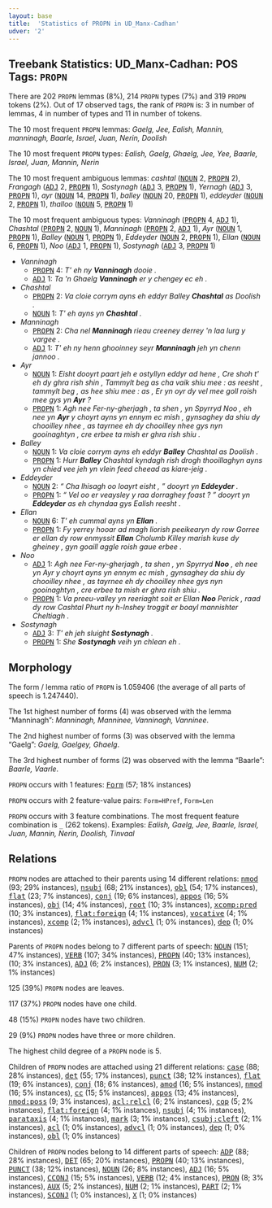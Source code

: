 ```yaml
---
layout: base
title:  'Statistics of PROPN in UD_Manx-Cadhan'
udver: '2'
---
```


## Treebank Statistics: UD_Manx-Cadhan: POS Tags: `PROPN`

There are 202 `PROPN` lemmas (8%), 214 `PROPN` types (7%) and 319 `PROPN` tokens (2%).
Out of 17 observed tags, the rank of `PROPN` is: 3 in number of lemmas, 4 in number of types and 11 in number of tokens.

The 10 most frequent `PROPN` lemmas: <em>Gaelg, Jee, Ealish, Mannin, manninagh, Baarle, Israel, Juan, Nerin, Doolish</em>

The 10 most frequent `PROPN` types:  <em>Ealish, Gaelg, Ghaelg, Jee, Yee, Baarle, Israel, Juan, Mannin, Nerin</em>

The 10 most frequent ambiguous lemmas: <em>cashtal</em> (<tt><a href="gv_cadhan-pos-NOUN.html">NOUN</a></tt> 2, <tt><a href="gv_cadhan-pos-PROPN.html">PROPN</a></tt> 2), <em>Frangagh</em> (<tt><a href="gv_cadhan-pos-ADJ.html">ADJ</a></tt> 2, <tt><a href="gv_cadhan-pos-PROPN.html">PROPN</a></tt> 1), <em>Sostynagh</em> (<tt><a href="gv_cadhan-pos-ADJ.html">ADJ</a></tt> 3, <tt><a href="gv_cadhan-pos-PROPN.html">PROPN</a></tt> 1), <em>Yernagh</em> (<tt><a href="gv_cadhan-pos-ADJ.html">ADJ</a></tt> 3, <tt><a href="gv_cadhan-pos-PROPN.html">PROPN</a></tt> 1), <em>ayr</em> (<tt><a href="gv_cadhan-pos-NOUN.html">NOUN</a></tt> 14, <tt><a href="gv_cadhan-pos-PROPN.html">PROPN</a></tt> 1), <em>balley</em> (<tt><a href="gv_cadhan-pos-NOUN.html">NOUN</a></tt> 20, <tt><a href="gv_cadhan-pos-PROPN.html">PROPN</a></tt> 1), <em>eddeyder</em> (<tt><a href="gv_cadhan-pos-NOUN.html">NOUN</a></tt> 2, <tt><a href="gv_cadhan-pos-PROPN.html">PROPN</a></tt> 1), <em>thalloo</em> (<tt><a href="gv_cadhan-pos-NOUN.html">NOUN</a></tt> 5, <tt><a href="gv_cadhan-pos-PROPN.html">PROPN</a></tt> 1)

The 10 most frequent ambiguous types:  <em>Vanninagh</em> (<tt><a href="gv_cadhan-pos-PROPN.html">PROPN</a></tt> 4, <tt><a href="gv_cadhan-pos-ADJ.html">ADJ</a></tt> 1), <em>Chashtal</em> (<tt><a href="gv_cadhan-pos-PROPN.html">PROPN</a></tt> 2, <tt><a href="gv_cadhan-pos-NOUN.html">NOUN</a></tt> 1), <em>Manninagh</em> (<tt><a href="gv_cadhan-pos-PROPN.html">PROPN</a></tt> 2, <tt><a href="gv_cadhan-pos-ADJ.html">ADJ</a></tt> 1), <em>Ayr</em> (<tt><a href="gv_cadhan-pos-NOUN.html">NOUN</a></tt> 1, <tt><a href="gv_cadhan-pos-PROPN.html">PROPN</a></tt> 1), <em>Balley</em> (<tt><a href="gv_cadhan-pos-NOUN.html">NOUN</a></tt> 1, <tt><a href="gv_cadhan-pos-PROPN.html">PROPN</a></tt> 1), <em>Eddeyder</em> (<tt><a href="gv_cadhan-pos-NOUN.html">NOUN</a></tt> 2, <tt><a href="gv_cadhan-pos-PROPN.html">PROPN</a></tt> 1), <em>Ellan</em> (<tt><a href="gv_cadhan-pos-NOUN.html">NOUN</a></tt> 6, <tt><a href="gv_cadhan-pos-PROPN.html">PROPN</a></tt> 1), <em>Noo</em> (<tt><a href="gv_cadhan-pos-ADJ.html">ADJ</a></tt> 1, <tt><a href="gv_cadhan-pos-PROPN.html">PROPN</a></tt> 1), <em>Sostynagh</em> (<tt><a href="gv_cadhan-pos-ADJ.html">ADJ</a></tt> 3, <tt><a href="gv_cadhan-pos-PROPN.html">PROPN</a></tt> 1)


* <em>Vanninagh</em>
  * <tt><a href="gv_cadhan-pos-PROPN.html">PROPN</a></tt> 4: <em>T' eh ny <b>Vanninagh</b> dooie .</em>
  * <tt><a href="gv_cadhan-pos-ADJ.html">ADJ</a></tt> 1: <em>Ta 'n Ghaelg <b>Vanninagh</b> er y chengey ec eh .</em>
* <em>Chashtal</em>
  * <tt><a href="gv_cadhan-pos-PROPN.html">PROPN</a></tt> 2: <em>Va cloie corrym ayns eh eddyr Balley <b>Chashtal</b> as Doolish .</em>
  * <tt><a href="gv_cadhan-pos-NOUN.html">NOUN</a></tt> 1: <em>T' eh ayns yn <b>Chashtal</b> .</em>
* <em>Manninagh</em>
  * <tt><a href="gv_cadhan-pos-PROPN.html">PROPN</a></tt> 2: <em>Cha nel <b>Manninagh</b> rieau creeney derrey 'n laa lurg y vargee .</em>
  * <tt><a href="gv_cadhan-pos-ADJ.html">ADJ</a></tt> 1: <em>T' eh ny henn ghooinney seyr <b>Manninagh</b> jeh yn chenn jannoo .</em>
* <em>Ayr</em>
  * <tt><a href="gv_cadhan-pos-NOUN.html">NOUN</a></tt> 1: <em>Eisht dooyrt paart jeh e ostyllyn eddyr ad hene , Cre shoh t' eh dy ghra rish shin , Tammylt beg as cha vaik shiu mee : as reesht , tammylt beg , as hee shiu mee : as , Er yn oyr dy vel mee goll roish mee gys yn <b>Ayr</b> ?</em>
  * <tt><a href="gv_cadhan-pos-PROPN.html">PROPN</a></tt> 1: <em>Agh nee Fer-ny-gherjagh , ta shen , yn Spyrryd Noo , eh nee yn <b>Ayr</b> y choyrt ayns yn ennym ec mish , gynsaghey da shiu dy chooilley nhee , as tayrnee eh dy chooilley nhee gys nyn gooinaghtyn , cre erbee ta mish er ghra rish shiu .</em>
* <em>Balley</em>
  * <tt><a href="gv_cadhan-pos-NOUN.html">NOUN</a></tt> 1: <em>Va cloie corrym ayns eh eddyr <b>Balley</b> Chashtal as Doolish .</em>
  * <tt><a href="gv_cadhan-pos-PROPN.html">PROPN</a></tt> 1: <em>Hurr <b>Balley</b> Chashtal kyndagh rish drogh thooillaghyn ayns yn chied vee jeh yn vlein feed cheead as kiare-jeig .</em>
* <em>Eddeyder</em>
  * <tt><a href="gv_cadhan-pos-NOUN.html">NOUN</a></tt> 2: <em>“ Cha lhisagh oo loayrt eisht , ” dooyrt yn <b>Eddeyder</b> .</em>
  * <tt><a href="gv_cadhan-pos-PROPN.html">PROPN</a></tt> 1: <em>“ Vel oo er veaysley y raa dorraghey foast ? ” dooyrt yn <b>Eddeyder</b> as eh chyndaa gys Ealish reesht .</em>
* <em>Ellan</em>
  * <tt><a href="gv_cadhan-pos-NOUN.html">NOUN</a></tt> 6: <em>T' eh cummal ayns yn <b>Ellan</b> .</em>
  * <tt><a href="gv_cadhan-pos-PROPN.html">PROPN</a></tt> 1: <em>Fy yerrey hooar ad magh liorish peeikearyn dy row Gorree er ellan dy row enmyssit <b>Ellan</b> Cholumb Killey marish kuse dy gheiney , gyn goaill aggle roish gaue erbee .</em>
* <em>Noo</em>
  * <tt><a href="gv_cadhan-pos-ADJ.html">ADJ</a></tt> 1: <em>Agh nee Fer-ny-gherjagh , ta shen , yn Spyrryd <b>Noo</b> , eh nee yn Ayr y choyrt ayns yn ennym ec mish , gynsaghey da shiu dy chooilley nhee , as tayrnee eh dy chooilley nhee gys nyn gooinaghtyn , cre erbee ta mish er ghra rish shiu .</em>
  * <tt><a href="gv_cadhan-pos-PROPN.html">PROPN</a></tt> 1: <em>Va preeu-valley yn reeriaght soit er Ellan <b>Noo</b> Perick , raad dy row Cashtal Phurt ny h-Inshey troggit er boayl mannishter Cheltiagh .</em>
* <em>Sostynagh</em>
  * <tt><a href="gv_cadhan-pos-ADJ.html">ADJ</a></tt> 3: <em>T' eh jeh sluight <b>Sostynagh</b> .</em>
  * <tt><a href="gv_cadhan-pos-PROPN.html">PROPN</a></tt> 1: <em>She <b>Sostynagh</b> veih yn chlean eh .</em>

## Morphology

The form / lemma ratio of `PROPN` is 1.059406 (the average of all parts of speech is 1.247440).

The 1st highest number of forms (4) was observed with the lemma “Manninagh”: <em>Manninagh, Manninee, Vanninagh, Vanninee</em>.

The 2nd highest number of forms (3) was observed with the lemma “Gaelg”: <em>Gaelg, Gaelgey, Ghaelg</em>.

The 3rd highest number of forms (2) was observed with the lemma “Baarle”: <em>Baarle, Vaarle</em>.

`PROPN` occurs with 1 features: <tt><a href="gv_cadhan-feat-Form.html">Form</a></tt> (57; 18% instances)

`PROPN` occurs with 2 feature-value pairs: `Form=HPref`, `Form=Len`

`PROPN` occurs with 3 feature combinations.
The most frequent feature combination is `_` (262 tokens).
Examples: <em>Ealish, Gaelg, Jee, Baarle, Israel, Juan, Mannin, Nerin, Doolish, Tinvaal</em>


## Relations

`PROPN` nodes are attached to their parents using 14 different relations: <tt><a href="gv_cadhan-dep-nmod.html">nmod</a></tt> (93; 29% instances), <tt><a href="gv_cadhan-dep-nsubj.html">nsubj</a></tt> (68; 21% instances), <tt><a href="gv_cadhan-dep-obl.html">obl</a></tt> (54; 17% instances), <tt><a href="gv_cadhan-dep-flat.html">flat</a></tt> (23; 7% instances), <tt><a href="gv_cadhan-dep-conj.html">conj</a></tt> (19; 6% instances), <tt><a href="gv_cadhan-dep-appos.html">appos</a></tt> (16; 5% instances), <tt><a href="gv_cadhan-dep-obj.html">obj</a></tt> (14; 4% instances), <tt><a href="gv_cadhan-dep-root.html">root</a></tt> (10; 3% instances), <tt><a href="gv_cadhan-dep-xcomp-pred.html">xcomp:pred</a></tt> (10; 3% instances), <tt><a href="gv_cadhan-dep-flat-foreign.html">flat:foreign</a></tt> (4; 1% instances), <tt><a href="gv_cadhan-dep-vocative.html">vocative</a></tt> (4; 1% instances), <tt><a href="gv_cadhan-dep-xcomp.html">xcomp</a></tt> (2; 1% instances), <tt><a href="gv_cadhan-dep-advcl.html">advcl</a></tt> (1; 0% instances), <tt><a href="gv_cadhan-dep-dep.html">dep</a></tt> (1; 0% instances)

Parents of `PROPN` nodes belong to 7 different parts of speech: <tt><a href="gv_cadhan-pos-NOUN.html">NOUN</a></tt> (151; 47% instances), <tt><a href="gv_cadhan-pos-VERB.html">VERB</a></tt> (107; 34% instances), <tt><a href="gv_cadhan-pos-PROPN.html">PROPN</a></tt> (40; 13% instances),  (10; 3% instances), <tt><a href="gv_cadhan-pos-ADJ.html">ADJ</a></tt> (6; 2% instances), <tt><a href="gv_cadhan-pos-PRON.html">PRON</a></tt> (3; 1% instances), <tt><a href="gv_cadhan-pos-NUM.html">NUM</a></tt> (2; 1% instances)

125 (39%) `PROPN` nodes are leaves.

117 (37%) `PROPN` nodes have one child.

48 (15%) `PROPN` nodes have two children.

29 (9%) `PROPN` nodes have three or more children.

The highest child degree of a `PROPN` node is 5.

Children of `PROPN` nodes are attached using 21 different relations: <tt><a href="gv_cadhan-dep-case.html">case</a></tt> (88; 28% instances), <tt><a href="gv_cadhan-dep-det.html">det</a></tt> (55; 17% instances), <tt><a href="gv_cadhan-dep-punct.html">punct</a></tt> (38; 12% instances), <tt><a href="gv_cadhan-dep-flat.html">flat</a></tt> (19; 6% instances), <tt><a href="gv_cadhan-dep-conj.html">conj</a></tt> (18; 6% instances), <tt><a href="gv_cadhan-dep-amod.html">amod</a></tt> (16; 5% instances), <tt><a href="gv_cadhan-dep-nmod.html">nmod</a></tt> (16; 5% instances), <tt><a href="gv_cadhan-dep-cc.html">cc</a></tt> (15; 5% instances), <tt><a href="gv_cadhan-dep-appos.html">appos</a></tt> (13; 4% instances), <tt><a href="gv_cadhan-dep-nmod-poss.html">nmod:poss</a></tt> (9; 3% instances), <tt><a href="gv_cadhan-dep-acl-relcl.html">acl:relcl</a></tt> (6; 2% instances), <tt><a href="gv_cadhan-dep-cop.html">cop</a></tt> (5; 2% instances), <tt><a href="gv_cadhan-dep-flat-foreign.html">flat:foreign</a></tt> (4; 1% instances), <tt><a href="gv_cadhan-dep-nsubj.html">nsubj</a></tt> (4; 1% instances), <tt><a href="gv_cadhan-dep-parataxis.html">parataxis</a></tt> (4; 1% instances), <tt><a href="gv_cadhan-dep-mark.html">mark</a></tt> (3; 1% instances), <tt><a href="gv_cadhan-dep-csubj-cleft.html">csubj:cleft</a></tt> (2; 1% instances), <tt><a href="gv_cadhan-dep-acl.html">acl</a></tt> (1; 0% instances), <tt><a href="gv_cadhan-dep-advcl.html">advcl</a></tt> (1; 0% instances), <tt><a href="gv_cadhan-dep-dep.html">dep</a></tt> (1; 0% instances), <tt><a href="gv_cadhan-dep-obl.html">obl</a></tt> (1; 0% instances)

Children of `PROPN` nodes belong to 14 different parts of speech: <tt><a href="gv_cadhan-pos-ADP.html">ADP</a></tt> (88; 28% instances), <tt><a href="gv_cadhan-pos-DET.html">DET</a></tt> (65; 20% instances), <tt><a href="gv_cadhan-pos-PROPN.html">PROPN</a></tt> (40; 13% instances), <tt><a href="gv_cadhan-pos-PUNCT.html">PUNCT</a></tt> (38; 12% instances), <tt><a href="gv_cadhan-pos-NOUN.html">NOUN</a></tt> (26; 8% instances), <tt><a href="gv_cadhan-pos-ADJ.html">ADJ</a></tt> (16; 5% instances), <tt><a href="gv_cadhan-pos-CCONJ.html">CCONJ</a></tt> (15; 5% instances), <tt><a href="gv_cadhan-pos-VERB.html">VERB</a></tt> (12; 4% instances), <tt><a href="gv_cadhan-pos-PRON.html">PRON</a></tt> (8; 3% instances), <tt><a href="gv_cadhan-pos-AUX.html">AUX</a></tt> (5; 2% instances), <tt><a href="gv_cadhan-pos-NUM.html">NUM</a></tt> (2; 1% instances), <tt><a href="gv_cadhan-pos-PART.html">PART</a></tt> (2; 1% instances), <tt><a href="gv_cadhan-pos-SCONJ.html">SCONJ</a></tt> (1; 0% instances), <tt><a href="gv_cadhan-pos-X.html">X</a></tt> (1; 0% instances)

